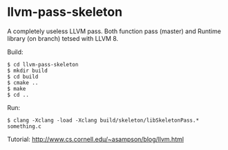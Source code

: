 # llvm-pass-skeleton

A completely useless LLVM pass.
Both function pass (master) and Runtime library (on branch) tetsed with LLVM 8.

Build:

    $ cd llvm-pass-skeleton
    $ mkdir build
    $ cd build
    $ cmake ..
    $ make
    $ cd ..

Run:

    $ clang -Xclang -load -Xclang build/skeleton/libSkeletonPass.* something.c

Tutorial: http://www.cs.cornell.edu/~asampson/blog/llvm.html
